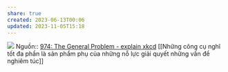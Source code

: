 ```yaml
---
share: true
created: 2023-06-13T00:06
updated: 2023-11-05T15:18
---
```

![](https://www.explainxkcd.com/wiki/images/f/f3/the_general_problem.png) 
Nguồn:: [974: The General Problem - explain xkcd](https://www.explainxkcd.com/wiki/index.php/974:_The_General_Problem)
[[Những công cụ nghĩ tốt đa phần là sản phẩm phụ của những nỗ lực giải quyết những vấn đề nghiêm túc]]